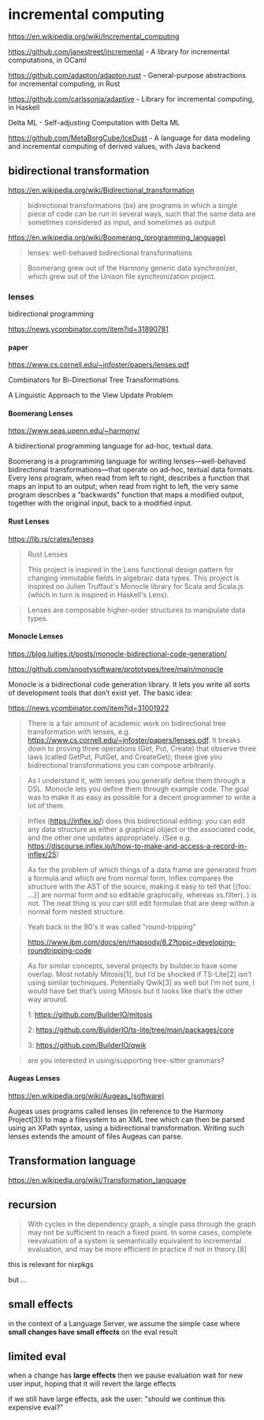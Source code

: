 # incremental computing

https://en.wikipedia.org/wiki/Incremental_computing

https://github.com/janestreet/incremental - A library for incremental computations, in OCaml

https://github.com/adapton/adapton.rust - General-purpose abstractions for incremental computing, in Rust

https://github.com/carlssonia/adaptive - Library for incremental computing, in Haskell

Delta ML - Self-adjusting Computation with Delta ML

https://github.com/MetaBorgCube/IceDust - A language for data modeling and incremental computing of derived values, with Java backend

## bidirectional transformation

https://en.wikipedia.org/wiki/Bidirectional_transformation

> bidirectional transformations (bx) are programs in which a single piece of code can be run in several ways, such that the same data are sometimes considered as input, and sometimes as output

https://en.wikipedia.org/wiki/Boomerang_(programming_language)

> lenses: well-behaved bidirectional transformations

> Boomerang grew out of the Harmony generic data synchronizer, which grew out of the Unison file synchronization project.

### lenses

bidirectional programming

https://news.ycombinator.com/item?id=31890781

#### paper

https://www.cs.cornell.edu/~jnfoster/papers/lenses.pdf

Combinators for Bi-Directional Tree Transformations

A Linguistic Approach to the View Update Problem

#### Boomerang Lenses

https://www.seas.upenn.edu/~harmony/

A bidirectional programming language for ad-hoc, textual data.

Boomerang is a programming language for writing lenses—well-behaved bidirectional transformations—that operate on ad-hoc, textual data formats. Every lens program, when read from left to right, describes a function that maps an input to an output; when read from right to left, the very same program describes a "backwards" function that maps a modified output, together with the original input, back to a modified input.

#### Rust Lenses

https://lib.rs/crates/lenses

> Rust Lenses
>
> This project is inspired in the Lens functional design pattern for changing immutable fields in algebraic data types. This project is inspired on Julien Truffaut's Monocle library for Scala and Scala.js (which in turn is inspired in Haskell's Lens).

> Lenses are composable higher-order structures to manipulate data types.

#### Monocle Lenses

https://blog.luitjes.it/posts/monocle-bidirectional-code-generation/

https://github.com/snootysoftware/prototypes/tree/main/monocle

Monocle is a bidirectional code generation library. It lets you write all sorts of development tools that don’t exist yet. The basic idea:

https://news.ycombinator.com/item?id=31001922

> There is a fair amount of academic work on bidirectional tree transformation with lenses, e.g. <https://www.cs.cornell.edu/~jnfoster/papers/lenses.pdf>. It breaks down to proving three operations (Get, Put, Create) that observe three laws (called GetPut, PutGet, and CreateGet); these give you bidirectional transformations you can compose arbitrarily.

> As I understand it, with lenses you generally define them through a DSL. Monocle lets you define them through example code. The goal was to make it as easy as possible for a decent programmer to write a lot of them.

> Inflex (https://inflex.io/) does this bidirectional editing: you can edit any data structure as either a graphical object or the associated code, and the other one updates appropriately. (See e.g. https://discourse.inflex.io/t/how-to-make-and-access-a-record-in-inflex/25)
>
> As for the problem of which things of a data frame are generated from a formula and which are from normal form, Inflex compares the structure with the AST of the source, making it easy to tell that [{foo: ...}] are normal form and so editable graphically, whereas xs.filter(..) is not. The neat thing is you can still edit formulae that are deep within a normal form nested structure.

> Yeah back in the 90's it was called "round-tripping"
>
> https://www.ibm.com/docs/en/rhapsody/8.2?topic=developing-roundtripping-code


> As for similar concepts, several projects by builder.io have some overlap. Most notably Mitosis[1], but I’d be shocked if TS-Lite[2] isn’t using similar techniques. Potentially Qwik[3] as well but I’m not sure, I would have bet that’s using Mitosis but it looks like that’s the other way around.
>
> 1: https://github.com/BuilderIO/mitosis
>
> 2: https://github.com/BuilderIO/ts-lite/tree/main/packages/core
>
> 3: https://github.com/BuilderIO/qwik

> are you interested in using/supporting tree-sitter grammars?

#### Augeas Lenses

https://en.wikipedia.org/wiki/Augeas_(software)

Augeas uses programs called lenses (in reference to the Harmony Project[3]) to map a filesystem to an XML tree which can then be parsed using an XPath syntax, using a bidirectional transformation. Writing such lenses extends the amount of files Augeas can parse.

## Transformation language

https://en.wikipedia.org/wiki/Transformation_language

## recursion

> With cycles in the dependency graph, a single pass through the graph may not be sufficient to reach a fixed point. In some cases, complete reevaluation of a system is semantically equivalent to incremental evaluation, and may be more efficient in practice if not in theory.[8]

this is relevant for nixpkgs

but ...

## small effects

in the context of a Language Server, we assume the simple case
where **small changes have small effects** on the eval result

## limited eval

when a change has **large effects** then we pause evaluation
wait for new user input, hoping that it will revert the large effects

if we still have large effects, ask the user:
"should we continue this expensive eval?"
